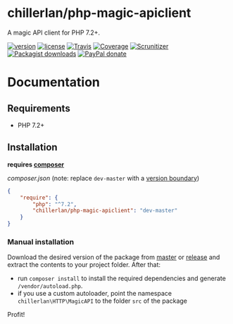 # chillerlan/php-magic-apiclient

A magic API client for PHP 7.2+.

[![version][packagist-badge]][packagist]
[![license][license-badge]][license]
[![Travis][travis-badge]][travis]
[![Coverage][coverage-badge]][coverage]
[![Scrunitizer][scrutinizer-badge]][scrutinizer]
[![Packagist downloads][downloads-badge]][downloads]
[![PayPal donate][donate-badge]][donate]

[packagist-badge]: https://img.shields.io/packagist/v/chillerlan/php-magic-apiclient.svg?style=flat-square
[packagist]: https://packagist.org/packages/chillerlan/php-magic-apiclient
[license-badge]: https://img.shields.io/github/license/chillerlan/php-magic-apiclient.svg?style=flat-square
[license]: https://github.com/chillerlan/php-magic-apiclient/blob/master/LICENSE
[travis-badge]: https://img.shields.io/travis/chillerlan/php-magic-apiclient.svg?style=flat-square
[travis]: https://travis-ci.org/chillerlan/php-magic-apiclient
[coverage-badge]: https://img.shields.io/codecov/c/github/chillerlan/php-magic-apiclient.svg?style=flat-square
[coverage]: https://codecov.io/github/chillerlan/php-magic-apiclient
[scrutinizer-badge]: https://img.shields.io/scrutinizer/g/chillerlan/php-magic-apiclient.svg?style=flat-square
[scrutinizer]: https://scrutinizer-ci.com/g/chillerlan/php-magic-apiclient
[downloads-badge]: https://img.shields.io/packagist/dt/chillerlan/php-magic-apiclient.svg?style=flat-square
[downloads]: https://packagist.org/packages/chillerlan/php-magic-apiclient/stats
[donate-badge]: https://img.shields.io/badge/donate-paypal-ff33aa.svg?style=flat-square
[donate]: https://www.paypal.com/cgi-bin/webscr?cmd=_s-xclick&hosted_button_id=WLYUNAT9ZTJZ4

# Documentation

## Requirements
- PHP 7.2+

## Installation
**requires [composer](https://getcomposer.org)**

*composer.json* (note: replace `dev-master` with a [version boundary](https://getcomposer.org/doc/articles/versions.md))
```json
{
	"require": {
		"php": "^7.2",
		"chillerlan/php-magic-apiclient": "dev-master"
	}
}
```

### Manual installation
Download the desired version of the package from [master](https://github.com/chillerlan/php-magic-apiclient/archive/master.zip) or
[release](https://github.com/chillerlan/php-magic-apiclient/releases) and extract the contents to your project folder.  After that:
- run `composer install` to install the required dependencies and generate `/vendor/autoload.php`.
- if you use a custom autoloader, point the namespace `chillerlan\HTTP\MagicAPI` to the folder `src` of the package

Profit!
